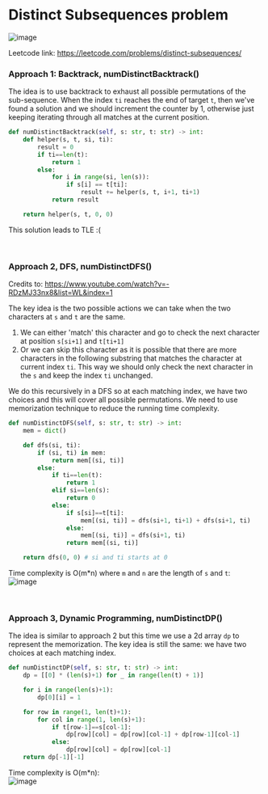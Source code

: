 # Distinct Subsequences problem
![image](https://user-images.githubusercontent.com/25105806/142576858-8a441fb6-7384-415c-85aa-44fc64292c69.png)

Leetcode link: https://leetcode.com/problems/distinct-subsequences/

### Approach 1: Backtrack, numDistinctBacktrack()
The idea is to use backtrack to exhaust all possible permutations of the sub-sequence. When the index `ti` reaches the end of target `t`, then we've found a solution and we should increment the counter by 1, otherwise just keeping iterating through all matches at the current position.

```python
def numDistinctBacktrack(self, s: str, t: str) -> int:
    def helper(s, t, si, ti):
        result = 0
        if ti==len(t):
            return 1
        else:
            for i in range(si, len(s)):
                if s[i] == t[ti]:
                    result += helper(s, t, i+1, ti+1)
            return result

    return helper(s, t, 0, 0)
```

This solution leads to TLE :(

<br />

### Approach 2, DFS, numDistinctDFS()
Credits to: https://www.youtube.com/watch?v=-RDzMJ33nx8&list=WL&index=1

The key idea is the two possible actions we can take when the two characters at `s` and `t` are the same. 
1.  We can either 'match' this character and go to check the next character at position `s[si+1]` and `t[ti+1]`
2.  Or we can skip this character as it is possible that there are more characters in the following substring that matches the character at current index `ti`. This way we should only check the next character in the `s` and keep the index `ti` unchanged.

We do this recursively in a DFS so at each matching index, we have two choices and this will cover all possible permutations. We need to use memorization technique to reduce the running time complexity.

```python
def numDistinctDFS(self, s: str, t: str) -> int:
    mem = dict()

    def dfs(si, ti):
        if (si, ti) in mem:
            return mem[(si, ti)]
        else:
            if ti==len(t):
                return 1
            elif si==len(s):
                return 0
            else:
                if s[si]==t[ti]:
                    mem[(si, ti)] = dfs(si+1, ti+1) + dfs(si+1, ti)
                else:
                    mem[(si, ti)] = dfs(si+1, ti)
                return mem[(si, ti)]

    return dfs(0, 0) # si and ti starts at 0
```

Time complexity is O(m\*n) where `m` and `n` are the length of `s` and `t`:\
![image](https://user-images.githubusercontent.com/25105806/142577861-468a40ee-8b2d-469d-b772-1779e9806cc3.png)


<br />

### Approach 3, Dynamic Programming, numDistinctDP()
The idea is similar to approach 2 but this time we use a 2d array `dp` to represent the memorization. The key idea is still the same: we have two choices at each matching index.


```python
def numDistinctDP(self, s: str, t: str) -> int:
    dp = [[0] * (len(s)+1) for _ in range(len(t) + 1)]

    for i in range(len(s)+1):
        dp[0][i] = 1

    for row in range(1, len(t)+1):
        for col in range(1, len(s)+1):
            if t[row-1]==s[col-1]:
                dp[row][col] = dp[row][col-1] + dp[row-1][col-1]
            else:
                dp[row][col] = dp[row][col-1]
    return dp[-1][-1]
```

Time complexity is O(m\*n):\
![image](https://user-images.githubusercontent.com/25105806/142578122-68717fef-1ef4-4711-939a-fd318c15b26a.png)

